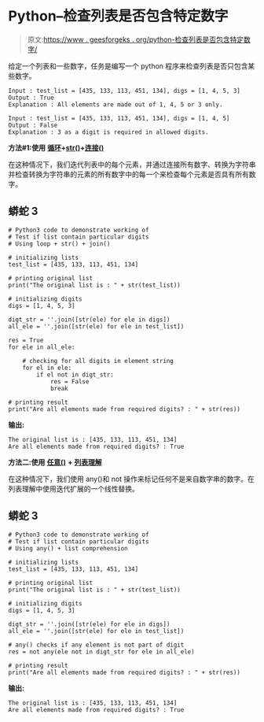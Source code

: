 # Python–检查列表是否包含特定数字

> 原文:[https://www . geesforgeks . org/python-检查列表是否包含特定数字/](https://www.geeksforgeeks.org/python-check-if-list-contain-particular-digits/)

给定一个列表和一些数字，任务是编写一个 python 程序来检查列表是否只包含某些数字。

```
Input : test_list = [435, 133, 113, 451, 134], digs = [1, 4, 5, 3]
Output : True
Explanation : All elements are made out of 1, 4, 5 or 3 only.

Input : test_list = [435, 133, 113, 451, 134], digs = [1, 4, 5]
Output : False
Explanation : 3 as a digit is required in allowed digits.
```

**方法#1:使用** [**循环**](https://www.geeksforgeeks.org/loops-in-python/)**+**[**str()**](https://www.geeksforgeeks.org/python-str-function/)**+**[**连接()**](https://www.geeksforgeeks.org/join-function-python/)

在这种情况下，我们迭代列表中的每个元素，并通过连接所有数字、转换为字符串并检查转换为字符串的元素的所有数字中的每一个来检查每个元素是否具有所有数字。

## 蟒蛇 3

```
# Python3 code to demonstrate working of
# Test if list contain particular digits
# Using loop + str() + join()

# initializing lists
test_list = [435, 133, 113, 451, 134]

# printing original list
print("The original list is : " + str(test_list))

# initializing digits
digs = [1, 4, 5, 3]

digt_str = ''.join([str(ele) for ele in digs])
all_ele = ''.join([str(ele) for ele in test_list])

res = True
for ele in all_ele:

    # checking for all digits in element string
    for el in ele:
        if el not in digt_str:
            res = False
            break

# printing result
print("Are all elements made from required digits? : " + str(res))
```

**输出:**

```
The original list is : [435, 133, 113, 451, 134]
Are all elements made from required digits? : True
```

**方法二:使用** [**任意()**](https://www.geeksforgeeks.org/python-any-function/) **+** [**列表理解**](https://www.geeksforgeeks.org/python-list-comprehension/)

在这种情况下，我们使用 any()和 not 操作来标记任何不是来自数字串的数字。在列表理解中使用迭代扩展的一个线性替换。

## 蟒蛇 3

```
# Python3 code to demonstrate working of
# Test if list contain particular digits
# Using any() + list comprehension

# initializing lists
test_list = [435, 133, 113, 451, 134]

# printing original list
print("The original list is : " + str(test_list))

# initializing digits
digs = [1, 4, 5, 3]

digt_str = ''.join([str(ele) for ele in digs])
all_ele = ''.join([str(ele) for ele in test_list])

# any() checks if any element is not part of digit
res = not any(ele not in digt_str for ele in all_ele)

# printing result
print("Are all elements made from required digits? : " + str(res))
```

**输出:**

```
The original list is : [435, 133, 113, 451, 134]
Are all elements made from required digits? : True
```